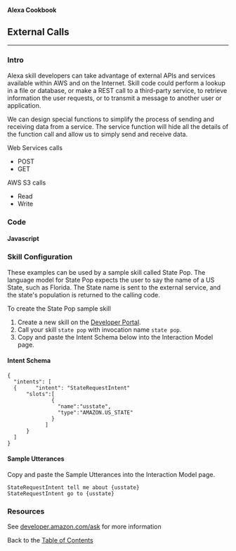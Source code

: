 #### Alexa Cookbook
## External Calls
<hr />

### Intro <a id="intro"></a>
Alexa skill developers can take advantage of external APIs and services available within AWS and on the Internet.
Skill code could perform a lookup in a file or database, or make a REST call to a third-party service, to retrieve information the user requests, or to transmit a message to another user or application.

We can design special functions to simplify the process of sending and receiving data from a service.  The service function will hide all the details of the function call and allow us to simply send and receive data.



Web Services calls
+ POST
+ GET

AWS S3 calls
+ Read
+ Write

### Code

#### Javascript


### Skill Configuration

These examples can be used by a sample skill called State Pop.
The language model for State Pop expects the user to say the name of a US State, such as Florida.
The State name is sent to the external service, and the state's population is returned to the calling code.


To create the State Pop sample skill
1. Create a new skill on the [Developer Portal](https://developer.amazon.com/edw/home.html#/skills/list).
1. Call your skill ```state pop``` with invocation name ```state pop```.
1. Copy and paste the Intent Schema below into the Interaction Model page.

#### Intent Schema

```
{
  "intents": [
  {      "intent": "StateRequestIntent"
      "slots":[
              {
                "name":"usstate",
                "type":"AMAZON.US_STATE"
              }
            ]
      }
  ]
}
```

#### Sample Utterances
Copy and paste the Sample Utterances into the Interaction Model page.
```
StateRequestIntent tell me about {usstate}
StateRequestIntent go to {usstate}
```

### Resources
See [developer.amazon.com/ask](https://developer.amazon.com/ask) for more information


Back to the [Table of Contents](../README.md)

